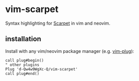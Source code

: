 # vim-scarpet

Syntax highlighting for [Scarpet](https://github.com/gnembon/fabric-carpet/blob/master/docs/scarpet/Full.md) in vim and neovim.


## installation

Install with any vim/neovim package manager (e.g. [vim-plug](https://github.com/junegunn/vim-plug)):

```vim
call plug#begin()
" other plugins
Plug 'd-Qw4w9WgXc-Q/vim-scarpet'
call plug#end()
```
